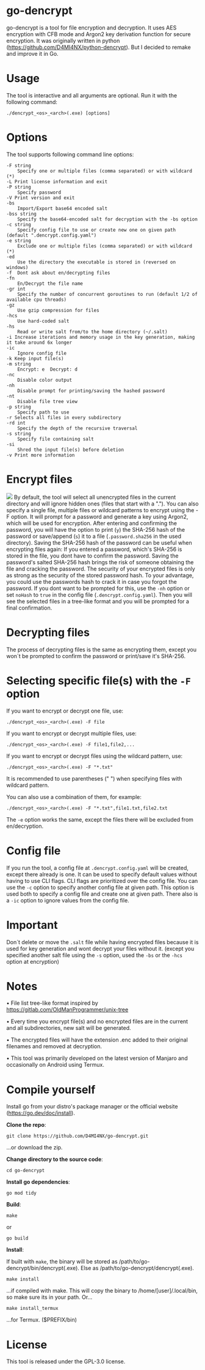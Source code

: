 # go-dencrypt
go-dencrypt is a tool for file encryption and decryption. It uses AES encryption with CFB mode and Argon2 key derivation function for secure encryption.
It was originally written in python (https://github.com/D4MI4NX/python-dencrypt). But I decided to remake and improve it in Go.

# Usage

The tool is interactive and all arguments are optional. Run it with the following command:

    ./dencrypt_<os>_<arch>(.exe) [options]

# Options

The tool supports following command line options:

    -F string
        Specify one or multiple files (comma separated) or with wildcard (*)
    -L Print license information and exit
    -P string
    	Specify password
    -V Print version and exit
    -bs
        Import/Export base64 encoded salt
    -bss string
        Specify the base64-encoded salt for decryption with the -bs option
    -c string
    	Specify config file to use or create new one on given path (default ".dencrypt.config.yaml")
    -e string
        Exclude one or multiple files (comma separated) or with wildcard (*)
    -ed
        Use the directory the executable is stored in (reversed on windows)
    -f  Dont ask about en/decrypting files
    -fn
        En/Decrypt the file name
    -gr int
        Specify the number of concurrent goroutines to run (default 1/2 of available cpu threads)
    -gz
        Use gzip compression for files
    -hcs
        Use hard-coded salt
    -hs
        Read or write salt from/to the home directory (~/.salt)
    -i Increase iterations and memory usage in the key generation, making it take around 6x longer
    -ic
    	Ignore config file
    -k Keep input file(s)
    -m string
        Encrypt: e  Decrypt: d
    -nc
        Disable color output
    -nh
        Disable prompt for printing/saving the hashed password
    -nt
    	Disable file tree view
    -p string
        Specify path to use
    -r Selects all files in every subdirectory
    -rd int
        Specify the depth of the recursive traversal
    -s string
        Specify file containing salt
    -si
        Shred the input file(s) before deletion
    -v Print more information

# Encrypt files
![](https://github.com/D4MI4NX/go-dencrypt/blob/main/dencrypt_demo_encrypt.GIF)
By default, the tool will select all unencrypted files in the current directory and will ignore hidden ones (files that start with a "."). You can also specify a single file, multiple files or wildcard patterns to encrypt using the -F option. It will prompt for a password and generate a key using Argon2, which will be used for encryption. After entering and confirming the password, you will have the option to print (`y`) the SHA-256 hash of the password or save/append (`s`) it to a file (`.password.sha256` in the used directory). Saving the SHA-256 hash of the password can be useful when encrypting files again: If you entered a password, which's SHA-256 is stored in the file, you dont have to confirm the password. Saving the password's salted SHA-256 hash brings the risk of someone obtaining the file and cracking the password. The security of your encrypted files is only as strong as the security of the stored password hash. To your advantage, you could use the passwords hash to crack it in case you forgot the password. If you dont want to be prompted for this, use the `-nh` option or set `noHash` to `true` in the config file (`.dencrypt.config.yaml`). Then you will see the selected files in a tree-like format and you will be prompted for a final confirmation.


# Decrypting files

The process of decrypting files is the same as encrypting them, except you won´t be prompted to confirm the password or print/save it's SHA-256.

# Selecting specific file(s) with the `-F` option

If you want to encrypt or decrypt one file, use:

    ./dencrypt_<os>_<arch>(.exe) -F file
If you want to encrypt or decrypt multiple files, use:

    ./dencrypt_<os>_<arch>(.exe) -F file1,file2,...
If you want to encrypt or decrypt files using the wildcard pattern, use:

    ./dencrypt_<os>_<arch>(.exe) -F "*.txt"

It is recommended to use parentheses (" ") when specifying files with wildcard pattern.

You can also use a combination of them, for example:

    ./dencrypt_<os>_<arch>(.exe) -F "*.txt",file1.txt,file2.txt

The `-e` option works the same, except the files there will be excluded from en/decryption.

# Config file

If you run the tool, a config file at `.dencrypt.config.yaml` will be created, except there already is one.
It can be used to specify default values without having to use CLI flags. CLI flags are prioritized over the config file.
You can use the `-c` option to specify another config file at given path. This option is used both to specify a config file and create one at given path.
There also is a `-ic` option to ignore values from the config file.

# Important

Don´t delete or move the `.salt` file while having encrypted files because it is used for key generation and wont decrypt your files without it. (except you specified another salt file using the `-s` option, used the `-bs` or the `-hcs` option at encryption)

# Notes

• File list tree-like format inspired by https://gitlab.com/OldManProgrammer/unix-tree

• Every time you encrypt file(s) and no encrypted files are in the current and all subdirectories, new salt will be generated.

• The encrypted files will have the extension .enc added to their original filenames and removed at decryption.

• This tool was primarily developed on the latest version of Manjaro and occasionally on Android using Termux.

# Compile yourself

Install go from your distro's package manager or the official website (https://go.dev/doc/install).

**Clone the repo**:

    git clone https://github.com/D4MI4NX/go-dencrypt.git

...or download the zip.

**Change directory to the source code**:

    cd go-dencrypt

**Install go dependencies**:

    go mod tidy

**Build**:

    make
  or

    go build

**Install**:

If built with `make`, the binary will be stored as /path/to/go-dencrypt/bin/dencrypt(.exe). Else as /path/to/go-dencrypt/dencrypt(.exe).


    make install
  ...if compiled with make. This will copy the binary to /home/[user]/.local/bin, so make sure its in your path. Or...

    make install_termux
  ...for Termux. ($PREFIX/bin)

# License

This tool is released under the GPL-3.0 license.
